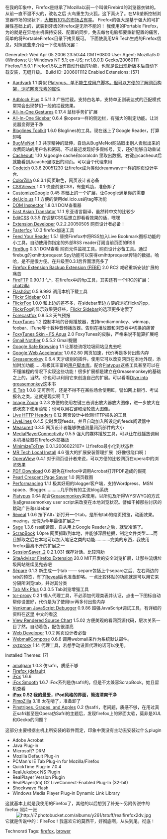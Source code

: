 <html><body><p>在我的印象中，Firefox是继承了Mozilla以前一个叫做Firebird的浏览器衣钵的。从前一直不温不火的，改名之后 火鸟重生为火狐，这下真火了。在M$垄断控制浏览器市场的现状下，<a href="http://marketshare.hitslink.com/report.aspx?qprid=0">大概有10%的市场占有率</a>。
Firefox的强大是基于强大的可扩展性基础上的，武装到牙齿的firefox是无所不能的！
我使用的Portable Firefox，为的就是在异地主机保持安装、配置的同步，免去每台电脑都要重新配置的痛苦，简单的将PortableFirefox目录下拷贝既可。
下面使我用MR Tech生成的Firefox信息，对照这些来介绍一下使用情况罢：

<span class="GeneratedHeader">Generated:</span> Wed Apr 05 2006 23:50:44 GMT+0800
<span class="UserAgentHeader">User Agent:</span> Mozilla/5.0 (Windows; U; Windows NT 5.1; en-US; rv:1.8.0.1) Gecko/20060111 Firefox/1.5.0.1
Firefox1.5以上有自动升级的功能，也就是说出现新版本后自动下载安装，无缝升级。
<span class="BuildIDHeader">Build ID:</span> 2006011112
<span class="ExtensionHeader">Enabled Extensions:</span> [57]</p><ul><li> <a href="http://karmatics.com/aardvark/" target="_blank">Aardvark</a> 1.1 类似 <span style="text-decoration:underline;"><a href="http://platypus.mozdev.org/" target="_blank">Platypus</a>，单不能生成用户脚本。但可以方便的了解网页构架，浏览网页元素的属性</span></li>
<li> <a href="http://bene.sitesled.com/adblock.htm" target="_blank">Adblock Plus</a> 0.5.11.3 广告拦截。支持白名单，支持单正则表达式的匹配模式常常会出现梦幻一般的拦截效果。
</li>
<li> <a href="http://perso.wanadoo.fr/marc.boullet/ext/extensions-en.html" target="_blank">All-in-One Gestures</a> 0.17.4 鼠标手势扩扩展
</li>
<li> <a href="http://firefox.exxile.net/aios/" target="_blank">All-In-One Sidebar</a> 0.6.4 象opera一样的侧边栏，有强大的制定功能。让浏览器变得更干净
</li>
<li> <a href="http://jayseae.cxliv.org/" target="_blank">Bloglines Toolkit</a> 1.6.0 Bloglines的工具。现在迷上了Google Reader，打算卸咯
</li>
<li> <a href="http://roachfiend.com" target="_blank">BugMeNot</a> 1.3 共享精神的延伸，自动从BugMeNot网站取出别人贡献出来的收费网站的用户名和密码。不过最近发现好多假帐号，艾，还好能够自动重试
</li>
<li> <a href="http://blog.thetechgurus.net" target="_blank">Cacheout!</a> 1.10 从google cache和coralcdn 里取出数据，右键点cacheout后就能看到从cache里取出的网页。可以当个代理来用</li>
<li> <a href="http://www.codetch.com/" target="_blank">Codetch</a> 0.3.6.20051230 让firefox成为类似dreamwave一样的网页设计平台.
</li>
<li> <a href="http://www.iosart.com/firefox/colorzilla/" target="_blank">ColorZilla</a> 0.8.3.1 网页取色，网页设计者必备
</li>
<li> <a href="http://www.google.com/search?q=Firefox%20CSSViewer" target="_blank">CSSViewer</a> 1.0.1 快速浏览CSS，有些鸡肋，准备卸了
</li>
<li> <a href="http://www.customizegoogle.com/" target="_blank">CustomizeGoogle</a> 0.45 基础上的一个扩展，让Google满足你的需要</li>
<li> <a href="http://del.icio.us/" target="_blank">del.icio.us</a> 1.1 方便的使用del.icio.us的tag等功能
</li>
<li> <a href="http://www.mozilla.org/projects/inspector/" target="_blank">DOM Inspector</a> 1.8.0.1 DOM查看器
</li>
<li> <a href="http://eunheui.cocolog-nifty.com/blog/" target="_blank">East Asian Translator</a> 1.1.1 东亚语言翻译，虽然转中文的比较少
</li>
<li> <a href="http://editcss.mozdev.org" target="_blank">EditCSS</a> 0.3.5 在调整CSS后想立即看看效果的话，嘿嘿
</li>
<li> <a href="http://ted.mielczarek.org/code/mozilla/extensiondev/" target="_blank">Extension Developer</a> 0.2.2.20050505 网页设计者必备！
</li>
<li> <a href="http://fasterfox.mozdev.org/" target="_blank">Fasterfox</a> 1.0.3 firefox加速工具</li>
<li> <a href="http://projects.koziarski.net/fyr/" target="_blank">Feed Your Reader</a> 1.5.1 <span id="zoom"><script type="text/javascript" src="http://ei.appspot.com/tinymce/themes/advanced/langs/zh.js"></script><script type="text/javascript" src="http://ei.appspot.com/tinymce/plugins/wordpress/langs/zh.js"></script>替换Firefox中将RSS加入Live Bookmark图标功能的小工具，自动使用你指定的外部RSS reader订阅当前页面的RSS</span></li>
<li> <a href="http://www.joehewitt.com/software/firebug/" target="_blank">FireBug</a> 0.3.1 DOM查看 网页元件监视工具。网页设计必备工具。通过firebug的xmlhttprequest Spy功能可以获得xmlhttprequest传输的数据。哈哈，是不是很方便。在升级至0.3.1后界面漂亮多了</li>
<li> <a href="http://customsoftwareconsult.com/extensions" target="_blank">Firefox Extension Backup Extension (FEBE)</a> 2.0 RC2 减轻重新安装扩展的痛苦
</li>
<li> <a href="http://fireftp.mozdev.org" target="_blank">FireFTP</a> 0.90.1.1 ^_^，在firefox中的ftp工具，其实还有一个IRC的扩展：<a href="http://www.mozilla.org/projects/rt-messaging/chatzilla/">chatzilla</a>
</li>
<li> <a href="http://flashgot.net" target="_blank">FlashGot</a> 0.5.9.993 调用本机下载工具
</li>
<li> <a href="http://thekleins.freeservers.com/" target="_blank">Flickr Sidebar</a> 0.1.1</li>
<li> <a href="http://philmccluskey.com/projects/flickrfox/" target="_blank">FlickrFox</a> 1.0.0 和上边的差不多，在sidebar里边方便的浏览flickr的pp，<a href="http://philmccluskey.com/projects/flickrfox/" target="_blank">FlickrFox</a>的显示效果更好些，<a href="http://thekleins.freeservers.com/" target="_blank">Flickr Sidebar</a>的选项更多谢罢了
</li>
<li> <a href="http://forecastfox.mozdev.org/" target="_blank">Forecastfox</a> 0.8.5.3 天气预报
</li>
<li> <a href="http://www.foxytunes.org/firefox/" target="_blank">FoxyTunes</a> 1.2 控制本地的音频播放器，支持mediamonkey、winmap、foobar、iTune等十数种音频播放器。告别在播放器和浏览器中切换的痛苦
</li>
<li> <a href="http://www.foxytunes.org/firefox/skins/index.php?skin=14" target="_blank">FoxyTunes Skin - FS Aqua</a> 2.0 FoxyTunes的皮肤，严格来说不能算扩展吧
</li>
<li> <a href="http://www.nexgenmedia.net/extensions/" target="_blank">Gmail Notifier</a> 0.5.5.2 Gmail提醒
</li>
<li> <a href="http://www.google.com/tools/service/npredir?r=ff_sb_home" target="_blank">Google Safe Browsing</a> 1.1 让那些流氓垃圾网站见鬼去吧
</li>
<li> <a href="http://webaccelerator.google.com/" target="_blank">Google Web Accelerator</a> 1.0.62.80 网页加速，代价再是多付出些内存
</li>
<li> <a href="http://greasemonkey.mozdev.org/" target="_blank">Greasemonkey</a> 0.6.4 天才级别的插件，使用它可以改变网页在本地外观，添加附加功能……有极其丰富的<a href="http://userscripts.org/">用户脚本库</a>。配合<a href="http://platypus.mozdev.org/" target="_blank">Platypus</a>这些工具甚至可以在不懂编程的情况下实现这些功能！很多扩展都是建立在Greasemonkey的基础之上的，当然，你也可以利用它来创造自己的扩展。可以看看<a href="http://diveintogreasemonkey.org/">Dive into greasemonkey</a>这本书
</li>
<li> <a href="http://ietab.mozdev.org/" target="_blank">IE Tab</a> 1.0.8 无可奈何，还是不得不在某些场合使用IE，譬如网上银行、考试报名之类。这就是现实啊 T_T
</li>
<li> <a href="http://imagezoom.yellowgorilla.net/" target="_blank">Image Zoom</a> 0.2.3 方便的使用左键三击调出放大器放大图像，进一步放大在该状态下使用滚轮；也可以用右键和滚轮放大图像。
</li>
<li> <a href="http://livehttpheaders.mozdev.org/" target="_blank">Live HTTP Headers</a> 0.12 网页设计中检测HTTP报头的工具
</li>
<li> <a href="http://heygom.com/extensions/" target="_blank">LiveLines</a> 0.4.5 实时发现feeds，并且自动加入所设定的feeds阅读器中
</li>
<li> <a href="http://www.kevinfreitas.net/pro/extensions/" target="_blank">MeasureIt</a> 0.3.5 网页设计者能够快速测量网页部件的大小
</li>
<li> <a href="http://membres.lycos.fr/sethnakht/" target="_blank">MediaPlayerConnectivity</a> 0.5.5 强大的媒体播放工具，可以让在线播放调用本机播放器在firefox外部播放
</li>
<li> <a href="http://minimizetotray.mozdev.org/" target="_blank">MinimizeToTray</a> 0.0.1.2006022107+ 让firefox最小化到状态栏
</li>
<li> <a href="http://www.mrtech.com/extensions/local_install/" target="_blank">MR Tech Local Install</a> 4.6 强大的扩展安装管理扩展（好像很绕口啊 ）
</li>
<li> <a href="http://operaview.mozdev.org/" target="_blank">OperaView</a> 0.4.1 对于网页设计者来说，可以方便的比较网页在opera中的浏览效果
</li>
<li> <a href="http://www.rabotat.org/firefox/" target="_blank">PDF Download</a> 0.6 避免在firefox中调用Acrobat打开PDF造成的假死
</li>
<li> <a href="http://pearlcrescent.com/products/pagesaver/" target="_blank">Pearl Crescent Page Saver</a> 1.0 网页截图
</li>
<li> <a href="http://performancing.com/" target="_blank">Performancing</a> 1.1.1 极其好用的blogger客户端，支持Wordpress、MSN space、Blogger…………几乎所有的主流blog系统
</li>
<li> <a href="http://platypus.mozdev.org" target="_blank">Platypus</a> 0.64 配合<a href="http://greasemonkey.mozdev.org/" target="_blank">Greasemonkey</a>来使用，以所见及所得WYSIWYG的方式生成greasemonkey user script来改变在本地浏览状况。譬如干掉那些讨厌的跳动广告和sidebar
</li>
<li> <a href="http://aluminum.sourmilk.net/reveal/" target="_blank">Reveal</a> 1.0.6 按下Alt+`新打开一个tab，是所有tab的缩页预览，动画效果。mazing，无愧为今年最佳扩展之一
</li>
<li> <a href="http://sage.mozdev.org" target="_blank">Sage</a> 1.3.6 rss阅读器，自从用上Google Reader之后，就受冷落了。
</li>
<li> <a href="http://amb.vis.ne.jp/mozilla/scrapbook/" target="_blank">ScrapBook</a> 1.0pre 网页抓取到本地，并能够深层挖掘，制定文件类型……而且抓取之后在本地可以加入笔记之类的功能…………完美的东西，我使用firefox最离不开的扩展之一
</li>
<li> <a href="http://adblock.ethereal.net/alchemy.cgi/SessionSaver" target="_blank">SessionSaver .2</a> 0.2.1.031 保存对话。比较鸡肋
</li>
<li> <a href="http://www.siteadvisor.com/" target="_blank">SiteAdvisor Firefox Extension</a> 20.0 MIT开发的安全浏览扩展，让那些流氓垃圾网站继续见鬼去吧
</li>
<li> <a href="http://m4ng0.lilik.it/separe.php" target="_blank">Séparé</a> 0.1.3 新生成一个tab —— separe包括上个separe之后、左右两边的tab的预览，有了<a href="http://aluminum.sourmilk.net/reveal/" target="_blank">Reveal</a>后也准备卸咯。一点比较体贴的功能就是可以用它来分隔所浏览tab，并对其分类</li>
<li> <a href="http://tmp.garyr.net" target="_blank">Tab Mix Plus</a> 0.3.0.5 Tab浏览增强工具
</li>
<li> <a href="http://torfox.berlios.de/" target="_blank">tor-proxy</a> 0.2.1 懒人代理工具，不必添加代理类表并认证，点击一下图标自动帮你设置好，代价是为了使用tor再多付出些内存
</li>
<li> <a href="http://getahead.ltd.uk/ajax/venkman/" target="_blank">Venkman JavaScript Debugger</a> 0.9.86 超强JavaScript调试工具，有详细的资料在<a href="http://www.svendtofte.com/code/learning_venkman/index.php">这里</a> 中文的看<a href="http://blog.iyi.cn/start/2005/11/firefox_venkmanjavascript.html">这</a><span style="text-decoration:underline;"><a href="http://www.svendtofte.com/code/learning_venkman/index.php">
</a></span></li>
<li> <a href="http://jennifermadden.com" target="_blank">View Rendered Source Chart</a> 1.5.02 方便美观的看网页源代码，层次关系一目了然，自动着色，配色很漂亮
</li>
<li> <a href="http://chrispederick.com/work/webdeveloper/" target="_blank">Web Developer</a> 1.0.2 网页设计者必备
</li>
<li> <a href="http://www.jedbrown.net/extensions/" target="_blank">WebmailCompose</a> 0.6.6 调用webmail来作为系统默认邮件。
</li>
<li> <a href="http://xyzboard.com/" target="_blank">xyzproxy</a> 1.14 代理工具，若想手动设置代理的话可以使用。
</li>
</ul><span class="ThemeHeader">Installed Themes:</span> [7]<ul><li> <a href="http://www.deviantart.com/deviation/29941650/" target="_blank">amalgam</a> 1.0.3 仿safri，质感不够</li>
<li> <a href="http://www.mozilla.org/" target="_blank">Firefox (default)</a></li>
<li> <a href="http://www.radar.250x.com" target="_blank">iFox</a> 1.6.6</li>
<li> <a href="http://www.radar.250x.com" target="_blank">iFox Smooth</a> 1.6.7 iFox系列是仿safri的，但是不太兼容ScrapBook。姑且留机查看
</li>
<li> <b><a href="http://www.twistermc.com/" target="_blank">iPox</a> 0.52 我的最爱，iPod风格的界面，</b><b>简洁</b><b>清爽干净
</b></li>
<li> <a href="http://www.pimpzilla.nl" target="_blank">PimpZilla</a> 3.18 太花哨了，准备卸了
</li>
<li> <a href="http://www.aqua-soft.org/board/showthread.php?p=343445" target="_blank">Pinstripes, Grapes, and Apples</a> 0.2 仿safri，老问题，质感不够，在用过真正safri甚至是Opera仿Safri的主题后，发现firefox上的界面太软，莫非是XUL和Gecko的问题？</li></ul>这部分主要根据主机上所安装的软件而定，印象中我没有主动去安装过什么plugin
<ul><li> Adobe Acrobat</li>
<li> Java Plug-in</li>
<li> Microsoft? DRM</li>
<li> Mozilla Default Plug-in</li>
<li> PCMan's IE Tab Plug-in for Mozilla/Firefox</li>
<li> QuickTime Plug-in 7.0.4</li>
<li> RealJukebox NS Plugin</li>
<li> RealPlayer Version Plugin</li>
<li> RealPlayer(tm) G2 LiveConnect-Enabled Plug-In (32-bit) </li>
<li> Shockwave Flash</li>
<li> Windows Media Player Plug-in Dynamic Link Library</li></ul>这就基本上就是我使用的Firefox了，其他的以后想到了补充～另附传说中的firefox 照片一张

<div style="text-align:center;"><img alt="http://i7.photobucket.com/albums/y261/tstuff/realfirefox2dv.jpg" src="http://i7.photobucket.com/albums/y261/tstuff/realfirefox2dv.jpg">
</div>
它就是传说中的：FireFox！我喜欢它的莫西干，好彻底啊，从头到尾。彻底！

Technorati Tags: <a href="http://technorati.com/tag/firefox" rel="tag">firefox</a>, <a href="http://technorati.com/tag/brower" rel="tag">brower</a>
<a href="http://technorati.com/tag/brower" rel="tag"></a></body></html>